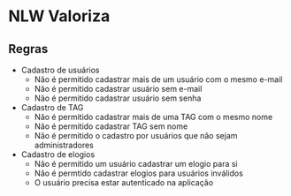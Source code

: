 # NLW Valoriza

## Regras

* Cadastro de usuários
  * Não é permitido cadastrar mais de um usuário com o mesmo e-mail
  * Não é permitido cadastrar usuário sem e-mail
  * Não é permitido cadastrar usuário sem senha
* Cadastro de TAG
  * Não é permitido cadastrar mais de uma TAG com o mesmo nome
  * Não é permitido cadastrar TAG sem nome
  * Não é permitido o cadastro por usuários que não sejam administradores
* Cadastro de elogios
  * Não é permitido um usuário cadastrar um elogio para si
  * Não é permtido cadastrar elogios para usuários inválidos
  * O usuário precisa estar autenticado na aplicação
